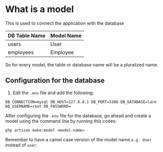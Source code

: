 # What is a model

This is used to connect the application with the database

| DB Table Name | Model Name |
| ------------- | ---------- |
| users         | User       |
| employees     | Employee   |

So for every model, the table or database name will be a pluralized name.

## Configuration for the database

1. Edit the `.env` file and add the following:

`DB_CONNECTION=mysql
DB_HOST=127.0.0.1
DB_PORT=3306
DB_DATABASE=lare
DB_USERNAME=root
DB_PASSWORD=`

After configuring the `.env` file for the database, go ahead and create a model using the command line by running this codes:

`php artisan make:model <model-name>`

Remember to have a camel case version of the model name.`e.g. User` instead of `user`.
